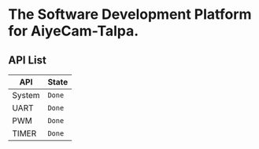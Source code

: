 # The Software Development Platform for AiyeCam-Talpa.

## API List       
|API       |State |
|----------|------|
|System    |`Done`|
|UART      |`Done`|
|PWM       |`Done`|
|TIMER     |`Done`|
